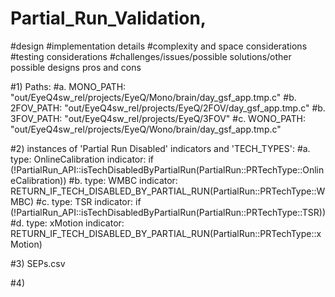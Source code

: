 # Partial_Run_Validation, 
#design 
#implementation details
#complexity and space considerations
#testing considerations
#challenges/issues/possible solutions/other possible designs pros and cons


#1) Paths:
#a. MONO_PATH: "out/EyeQ4sw_rel/projects/EyeQ/Mono/brain/day_gsf_app.tmp.c"
#b. 2FOV_PATH: "out/EyeQ4sw_rel/projects/EyeQ/2FOV/day_gsf_app.tmp.c"
#b. 3FOV_PATH: "out/EyeQ4sw_rel/projects/EyeQ/3FOV"
#c. WONO_PATH: "out/EyeQ4sw_rel/projects/EyeQ/Wono/brain/day_gsf_app.tmp.c"

#2) instances of 'Partial Run Disabled' indicators and 'TECH_TYPES':
#a. 
    type: OnlineCalibration 
    indicator: if (!PartialRun_API::isTechDisabledByPartialRun(PartialRun::PRTechType::OnlineCalibration))
#b. 
    type: WMBC
    indicator: RETURN_IF_TECH_DISABLED_BY_PARTIAL_RUN(PartialRun::PRTechType::WMBC)
#c.
    type: TSR
    indicator: if (!PartialRun_API::isTechDisabledByPartialRun(PartialRun::PRTechType::TSR))
#d.
    type: xMotion
    indicator: RETURN_IF_TECH_DISABLED_BY_PARTIAL_RUN(PartialRun::PRTechType::xMotion)

#3) SEPs.csv

#4) 
